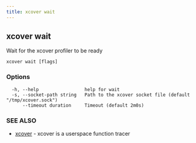 ```yaml
---
title: xcover wait
---	
```


## xcover wait

Wait for the xcover profiler to be ready

```
xcover wait [flags]
```

### Options

```
  -h, --help                 help for wait
  -s, --socket-path string   Path to the xcover socket file (default "/tmp/xcover.sock")
      --timeout duration     Timeout (default 2m0s)
```

### SEE ALSO

* [xcover](README.md)	 - xcover is a userspace function tracer

